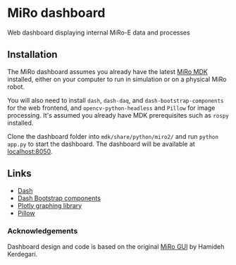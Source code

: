 # MiRo dashboard

Web dashboard displaying internal MiRo-E data and processes

## Installation

The MiRo dashboard assumes you already have the latest [MiRo MDK](http://labs.consequentialrobotics.com/miro-e/software/) installed, either on your computer to run in simulation or on a physical MiRo robot.

You will also need to install `dash`, `dash-daq`, and `dash-bootstrap-components` for the web frontend, and `opencv-python-headless` and `Pillow` for image processing. It's assumed you already have MDK prerequisites such as `rospy` installed.

Clone the dashboard folder into `mdk/share/python/miro2/` and run `python app.py` to start the dashboard. The dashboard will be available at [localhost:8050](http://localhost:8050).

## Links

* [Dash](https://dash.plot.ly)
* [Dash Bootstrap components](https://dash-bootstrap-components.opensource.faculty.ai)
* [Plotly graphing library](https://plot.ly/python/)
* [Pillow](https://pillow.readthedocs.io/)

### Acknowledgements

Dashboard design and code is based on the original [MiRo GUI](https://github.com/hamidehkerdegari/graphical_interface) by Hamideh Kerdegari.
